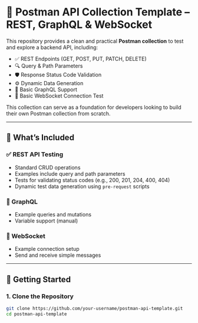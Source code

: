 # 🧪 Postman API Collection Template – REST, GraphQL & WebSocket

This repository provides a clean and practical **Postman collection** to test and explore a backend API, including:

- ✅ REST Endpoints (GET, POST, PUT, PATCH, DELETE)
- 🔍 Query & Path Parameters
- 🛡️ Response Status Code Validation
- ⚙️ Dynamic Data Generation
- 🔗 Basic GraphQL Support
- 📡 Basic WebSocket Connection Test

This collection can serve as a foundation for developers looking to build their own Postman collection from scratch.

---

## 📁 What’s Included

### ✅ REST API Testing
- Standard CRUD operations
- Examples include query and path parameters
- Tests for validating status codes (e.g., 200, 201, 204, 400, 404)
- Dynamic test data generation using `pre-request` scripts

### 🔗 GraphQL
- Example queries and mutations
- Variable support (manual)

### 📡 WebSocket
- Example connection setup
- Send and receive simple messages

---

## 🚀 Getting Started

### 1. Clone the Repository
```bash
git clone https://github.com/your-username/postman-api-template.git
cd postman-api-template

